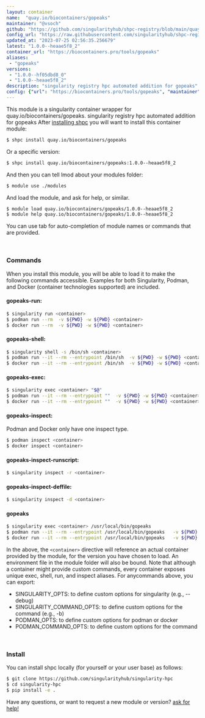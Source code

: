 ```yaml
---
layout: container
name:  "quay.io/biocontainers/gopeaks"
maintainer: "@vsoch"
github: "https://github.com/singularityhub/shpc-registry/blob/main/quay.io/biocontainers/gopeaks/container.yaml"
config_url: "https://raw.githubusercontent.com/singularityhub/shpc-registry/main/quay.io/biocontainers/gopeaks/container.yaml"
updated_at: "2023-07-25 02:56:35.256679"
latest: "1.0.0--heaae5f8_2"
container_url: "https://biocontainers.pro/tools/gopeaks"
aliases:
 - "gopeaks"
versions:
 - "1.0.0--hf05dbd8_0"
 - "1.0.0--heaae5f8_2"
description: "singularity registry hpc automated addition for gopeaks"
config: {"url": "https://biocontainers.pro/tools/gopeaks", "maintainer": "@vsoch", "description": "singularity registry hpc automated addition for gopeaks", "latest": {"1.0.0--heaae5f8_2": "sha256:1fe73ab2a24a527d34584c2104a9ebc0b791175760c5b3963aaa07b5be9c4fc8"}, "tags": {"1.0.0--hf05dbd8_0": "sha256:63aec61503a6dd7a2f750a8c64fcf82d6834541adcf966c7b1b1b48a2d36cc88", "1.0.0--heaae5f8_2": "sha256:1fe73ab2a24a527d34584c2104a9ebc0b791175760c5b3963aaa07b5be9c4fc8"}, "docker": "quay.io/biocontainers/gopeaks", "aliases": {"gopeaks": "/usr/local/bin/gopeaks"}}
---
```


This module is a singularity container wrapper for quay.io/biocontainers/gopeaks.
singularity registry hpc automated addition for gopeaks
After [installing shpc](#install) you will want to install this container module:


```bash
$ shpc install quay.io/biocontainers/gopeaks
```

Or a specific version:

```bash
$ shpc install quay.io/biocontainers/gopeaks:1.0.0--heaae5f8_2
```

And then you can tell lmod about your modules folder:

```bash
$ module use ./modules
```

And load the module, and ask for help, or similar.

```bash
$ module load quay.io/biocontainers/gopeaks/1.0.0--heaae5f8_2
$ module help quay.io/biocontainers/gopeaks/1.0.0--heaae5f8_2
```

You can use tab for auto-completion of module names or commands that are provided.

<br>

### Commands

When you install this module, you will be able to load it to make the following commands accessible.
Examples for both Singularity, Podman, and Docker (container technologies supported) are included.

#### gopeaks-run:

```bash
$ singularity run <container>
$ podman run --rm  -v ${PWD} -w ${PWD} <container>
$ docker run --rm  -v ${PWD} -w ${PWD} <container>
```

#### gopeaks-shell:

```bash
$ singularity shell -s /bin/sh <container>
$ podman run --it --rm --entrypoint /bin/sh  -v ${PWD} -w ${PWD} <container>
$ docker run --it --rm --entrypoint /bin/sh  -v ${PWD} -w ${PWD} <container>
```

#### gopeaks-exec:

```bash
$ singularity exec <container> "$@"
$ podman run --it --rm --entrypoint ""  -v ${PWD} -w ${PWD} <container> "$@"
$ docker run --it --rm --entrypoint ""  -v ${PWD} -w ${PWD} <container> "$@"
```

#### gopeaks-inspect:

Podman and Docker only have one inspect type.

```bash
$ podman inspect <container>
$ docker inspect <container>
```

#### gopeaks-inspect-runscript:

```bash
$ singularity inspect -r <container>
```

#### gopeaks-inspect-deffile:

```bash
$ singularity inspect -d <container>
```


#### gopeaks

```bash
$ singularity exec <container> /usr/local/bin/gopeaks
$ podman run --it --rm --entrypoint /usr/local/bin/gopeaks   -v ${PWD} -w ${PWD} <container> -c " $@"
$ docker run --it --rm --entrypoint /usr/local/bin/gopeaks   -v ${PWD} -w ${PWD} <container> -c " $@"
```



In the above, the `<container>` directive will reference an actual container provided
by the module, for the version you have chosen to load. An environment file in the
module folder will also be bound. Note that although a container
might provide custom commands, every container exposes unique exec, shell, run, and
inspect aliases. For anycommands above, you can export:

 - SINGULARITY_OPTS: to define custom options for singularity (e.g., --debug)
 - SINGULARITY_COMMAND_OPTS: to define custom options for the command (e.g., -b)
 - PODMAN_OPTS: to define custom options for podman or docker
 - PODMAN_COMMAND_OPTS: to define custom options for the command

<br>

### Install

You can install shpc locally (for yourself or your user base) as follows:

```bash
$ git clone https://github.com/singularityhub/singularity-hpc
$ cd singularity-hpc
$ pip install -e .
```

Have any questions, or want to request a new module or version? [ask for help!](https://github.com/singularityhub/singularity-hpc/issues)